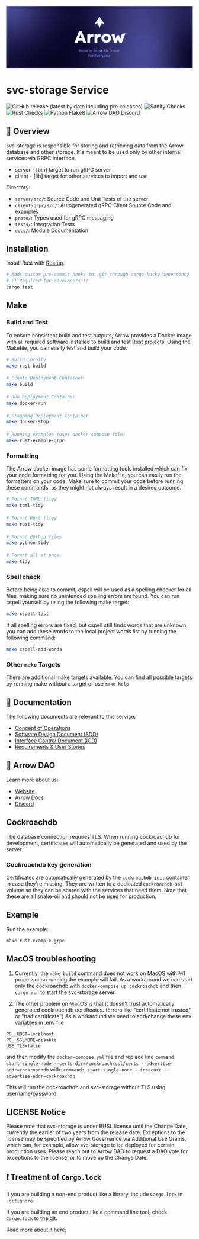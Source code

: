 ![Arrow Banner](https://github.com/Arrow-air/.github/raw/main/profile/assets/arrow_v2_twitter-banner_neu.png)

# svc-storage Service

![GitHub release (latest by date including pre-releases)](https://img.shields.io/github/v/release/Arrow-air/svc-storage?include_prereleases)
![Sanity Checks](https://github.com/arrow-air/svc-storage/actions/workflows/sanity_checks.yml/badge.svg?branch=main)
![Rust
Checks](https://github.com/arrow-air/svc-storage/actions/workflows/rust_ci.yml/badge.svg?branch=main)
![Python Flake8](https://github.com/arrow-air/svc-storage/actions/workflows/python_ci.yml/badge.svg?branch=main)
![Arrow DAO
Discord](https://img.shields.io/discord/853833144037277726?style=plastic)

## :telescope: Overview

svc-storage is responsible for storing and retrieving data from the Arrow database and other storage.
It's meant to be used only by other internal services via GRPC interface.
- server - [bin] target to run gRPC server
- client - [lib] target for other services to import and use

Directory:
- `server/src/`: Source Code and Unit Tests of the server
- `client-grpc/src/`: Autogenerated gRPC Client Source Code and examples
- `proto/`: Types used for gRPC messaging
- `tests/`: Integration Tests
- `docs/`: Module Documentation

## Installation

Install Rust with [Rustup](https://www.rust-lang.org/tools/install).

```bash
# Adds custom pre-commit hooks to .git through cargo-husky dependency
# !! Required for developers !!
cargo test
```

## Make

### Build and Test

To ensure consistent build and test outputs, Arrow provides a Docker image with all required software installed to build and test Rust projects.
Using the Makefile, you can easily test and build your code.

```bash
# Build Locally
make rust-build

# Create Deployment Container
make build

# Run Deployment Container
make docker-run

# Stopping Deployment Container
make docker-stop

# Running examples (uses docker compose file)
make rust-example-grpc
```

### Formatting

The Arrow docker image has some formatting tools installed which can fix your code formatting for you.
Using the Makefile, you can easily run the formatters on your code.
Make sure to commit your code before running these commands, as they might not always result in a desired outcome.

```bash
# Format TOML files
make toml-tidy

# Format Rust files
make rust-tidy

# Format Python files
make python-tidy

# Format all at once
make tidy
```

### Spell check

Before being able to commit, cspell will be used as a spelling checker for all files, making sure no unintended spelling errors are found.
You can run cspell yourself by using the following make target:
```bash
make cspell-test
```

If all spelling errors are fixed, but cspell still finds words that are unknown, you can add these words to the local project words list by running the following command:
```bash
make cspell-add-words
```

### Other `make` Targets

There are additional make targets available. You can find all possible targets by running make without a target or use `make help`

## :scroll: Documentation
The following documents are relevant to this service:
- [Concept of Operations](./docs/conops.md)
- [Software Design Document (SDD)](./docs/sdd.md)
- [Interface Control Document (ICD)](./docs/icd.md)
- [Requirements & User Stories](./docs/requirements.md)

## :busts_in_silhouette: Arrow DAO
Learn more about us:
- [Website](https://www.arrowair.com/)
- [Arrow Docs](https://www.arrowair.com/docs/intro)
- [Discord](https://discord.com/invite/arrow)

## Cockroachdb
The database connection requires TLS.
When running cockroachdb for development, certificates will automatically be generated and used by the server.

### Cockroachdb key generation
Certificates are automatically generated by the `cockroachdb-init` container in case they're missing.
They are written to a dedicated `cockroachdb-ssl` volume so they can be shared with the services that need them.
Note that these are all snake-oil and should not be used for production.

## Example
Run the example:
```
make rust-example-grpc
```

## MacOS troubleshooting

1. Currently, the `make build` command does not work on MacOS with M1 processor so running the example will fail.
As a workaround we can start only the cockroachdb with `docker-compose up cockroachdb` and then `cargo run` to start the svc-storage server.

2. The other problem on MacOS is that it doesn't trust automatically generated cockroachdb certificates. (Errors like "certificate not trusted" or "bad certificate")
As a workaround we need to add/change these env variables in .env file
```
PG__HOST=localhost
PG__SSLMODE=disable
USE_TLS=false
```
and then modify the `docker-compose.yml` file and replace line
`command: start-single-node --certs-dir=/cockroach/ssl/certs --advertise-addr=cockroachdb`
with:
`command: start-single-node --insecure --advertise-addr=cockroachdb`

This will run the cockroachdb and svc-storage without TLS using username/password.

## LICENSE Notice

Please note that svc-storage is under BUSL license until the Change Date, currently the earlier of two years from the release date. Exceptions to the license may be specified by Arrow Governance via Additional Use Grants, which can, for example, allow svc-storage to be deployed for certain production uses. Please reach out to Arrow DAO to request a DAO vote for exceptions to the license, or to move up the Change Date.

## :exclamation: Treatment of `Cargo.lock`
If you are building a non-end product like a library, include `Cargo.lock` in `.gitignore`.

If you are building an end product like a command line tool, check `Cargo.lock` to the git.

Read more about it [here](https://doc.rust-lang.org/cargo/guide/cargo-toml-vs-cargo-lock.html);
